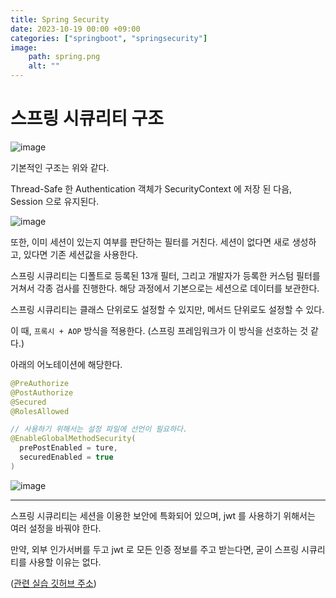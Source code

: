 ```yaml
---
title: Spring Security
date: 2023-10-19 00:00 +09:00
categories: ["springboot", "springsecurity"]
image:
    path: spring.png
    alt: ""
---
```


# 스프링 시큐리티 구조

![image](https://user-images.githubusercontent.com/30681841/281915263-95634e4a-5d12-4379-be0e-da174a72dc20.png)

기본적인 구조는 위와 같다. 

Thread-Safe 한 Authentication 객체가 SecurityContext 에 저장 된 다음, Session 으로 유지된다. 

![image](https://user-images.githubusercontent.com/30681841/281915841-ed346ab1-6b03-4caa-b4a2-e5f4e984deec.png)

또한, 이미 세션이 있는지 여부를 판단하는 필터를 거친다. 세션이 없다면 새로 생성하고, 있다면 기존 세션값을 사용한다.


스프링 시큐리티는 디폴트로 등록된 13개 필터, 그리고 개발자가 등록한 커스텀 필터를 거쳐서 각종 검사를 진행한다. 해당 과정에서 기본으로는 세션으로 데이터를 보관한다. 

스프링 시큐리티는 클래스 단위로도 설정할 수 있지만, 메서드 단위로도 설정할 수 있다. 

이 때, `프록시 + AOP` 방식을 적용한다. (스프링 프레임워크가 이 방식을 선호하는 것 같다.)

아래의 어노테이션에 해당한다.

```java
@PreAuthorize
@PostAuthorize
@Secured
@RolesAllowed

// 사용하기 위해서는 설정 파일에 선언이 필요하다.
@EnableGlobalMethodSecurity(
  prePostEnabled = ture, 
  securedEnabled = true
)
```

![image](https://user-images.githubusercontent.com/30681841/281917336-2afb6bd7-bfe3-4536-9f91-f25723226a1e.png)

---

스프링 시큐리티는 세션을 이용한 보안에 특화되어 있으며, jwt 를 사용하기 위해서는 여러 설정을 바꿔야 한다. 

만약, 외부 인가서버를 두고 jwt 로 모든 인증 정보를 주고 받는다면, 굳이 스프링 시큐리티를 사용할 이유는 없다. 

([관련 실습 깃허브 주소](https://github.com/valorjj/oauth2-backend))